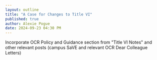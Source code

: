 ```yaml
---
layout: outline
title: "A Case for Changes to Title VI"
published: true
author: Alexie Pogue
date: 2024-09-23 04:30 PM
---
```


Incorporate OCR Policy and Guidance section from "Title VI Notes" and other relevant posts (campus SaVE and relevant OCR Dear Colleague Letters)